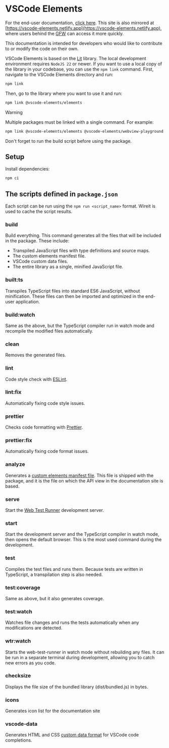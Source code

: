# VSCode Elements

For the end-user documentation, [click here](https://vscode-elements.github.io). This site is also mirrored at [https://vscode-elements.netlify.app](https://vscode-elements.netlify.app), where users behind the [GFW](https://en.wikipedia.org/wiki/Great_Firewall) can access it more quickly.

This documentation is intended for developers who would like to contribute to or modify the code on their own.

VSCode Elements is based on the [Lit](https://lit.dev/) library. The local development environment requires `NodeJS 22` or newer. If you want to use a local copy of the library in your codebase, you can use the `npm link` command. First, navigate to the VSCode Elements directory and run:

```bash
npm link
```

Then, go to the library where you want to use it and run:

```bash
npm link @vscode-elements/elements
```

> [!WARNING]
>
> Multiple packages must be linked with a single command. For example:
>
> ```bash
> npm link @vscode-elements/elements @vscode-elements/webview-playground
> ```

Don't forget to run the build script before using the package.

## Setup

Install dependencies:

```bash
npm ci
```

## The scripts defined in `package.json`

Each script can be run using the `npm run <script_name>` format. Wireit is used to cache the script
results.

### build

Build everything. This command generates all the files that will be included in the package. These include:

- Transpiled JavaScript files with type definitions and source maps.
- The custom elements manifest file.
- VSCode custom data files.
- The entire library as a single, minified JavaScript file.

### built:ts

Transpiles TypeScript files into standard ES6 JavaScript, without minification. These files can then be imported and optimized in the end-user application.

### build:watch

Same as the above, but the TypeScript compiler run in watch mode and recompile the modified files
automatically.

### clean

Removes the generated files.

### lint

Code style check with [ESLint](https://eslint.org/).

### lint:fix

Automatically fixing code style issues.

### prettier

Checks code formatting with [Prettier](https://prettier.io/).

### prettier:fix

Automatically fixing code format issues.

### analyze

Generates a [custom elements manifest file](https://custom-elements-manifest.open-wc.org/). This file is shipped with the package, and it is the file on which the API view in the documentation site is based.

### serve

Start the [Web Test Runner](https://modern-web.dev/docs/test-runner/overview/) development server.

### start

Start the development server and the TypeScript compiler in watch mode, then opens the default
browser. This is the most used command during the development.

### test

Compiles the test files and runs them. Because tests are written in TypeScript, a transpilation step
is also needed.

### test:coverage

Same as above, but it also generates coverage.

### test:watch

Watches file changes and runs the tests automatically when any modifications are detected.

### wtr:watch

Starts the web-test-runner in watch mode without rebuilding any files. It can be run in a separate terminal during development, allowing you to catch new errors as you code.

### checksize

Displays the file size of the bundled library (dist/bundled.js) in bytes.

### icons

Generates icon list for the documentation site

### vscode-data

Generates HTML and CSS [custom data format](https://code.visualstudio.com/blogs/2020/02/24/custom-data-format) for VSCode code completions.
